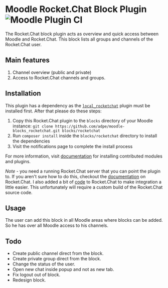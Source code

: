 # Moodle Rocket.Chat Block Plugin ![Moodle Plugin CI](https://github.com/adpe/moodle-block_rocketchat/workflows/Moodle%20Plugin%20CI/badge.svg)

The Rocket.Chat block plugin acts as overview and quick access between Moodle and Rocket.Chat. This block lists all groups and channels of the Rocket.Chat user.

## Main features
1. Channel overview (public and private)
2. Access to Rocket.Chat channels and groups.

## Installation
This plugin has a dependency as the [`local_rocketchat`](https://github.com/adpe/moodle-local_rocketchat) plugin must be installed first. After that please do these steps:
1. Copy this Rocket.Chat plugin to the `blocks` directory of your Moodle instance: `git clone https://github.com/adpe/moodle-blocks_rocketchat.git blocks/rocketchat`
2. Run `composer install` inside the `blocks/rocketchat` directory to install the dependencies
3. Visit the notifications page to complete the install process

For more information, visit [documentation](http://docs.moodle.org/en/Installing_contributed_modules_or_plugins) for installing contributed modules and plugins.

*Note* - you need a running Rocket.Chat server that you can point the plugin to. If you aren't sure how to do this, checkout the [documentation](https://rocket.chat/docs/installation/) on Rocket.Chat. I also added a bit of [code](https://github.com/getsmarter/rocketchat-api-rest) to Rocket.Chat to make integration a little easier. This unfortunately will require a custom build of the Rocket.Chat source code. 

## Usage
The user can add this block in all Moodle areas where blocks can be added. So he has over all Moodle access to his channels.

## Todo
- Create public channel direct from the block.
- Create private group direct from the block.
- Change the status of the user.
- Open new chat inside popup and not as new tab.
- Fix logout out of block.
- Redesign block.
